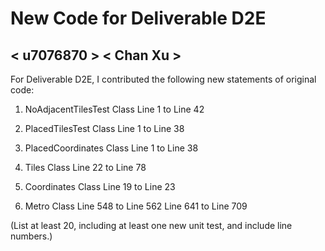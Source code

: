 # New Code for Deliverable D2E

## < u7076870 > < Chan Xu >

For Deliverable D2E, I contributed the following new statements of original code:

1. NoAdjacentTilesTest Class
Line 1 to Line 42

2. PlacedTilesTest Class
Line 1 to Line 38
                    
3. PlacedCoordinates Class
Line 1 to Line 38

4. Tiles Class
Line 22 to Line 78

5. Coordinates Class
Line 19 to Line 23

6. Metro Class
Line 548 to Line 562
Line 641 to Line 709

(List at least 20, including at least one new unit test, and include line numbers.)
